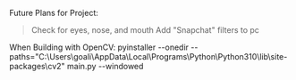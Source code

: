 Future Plans for Project:
> Check for eyes, nose, and mouth
> Add "Snapchat" filters to pc

When Building with OpenCV:
pyinstaller --onedir --paths="C:\Users\goali\AppData\Local\Programs\Python\Python310\lib\site-packages\cv2" main.py --windowed

